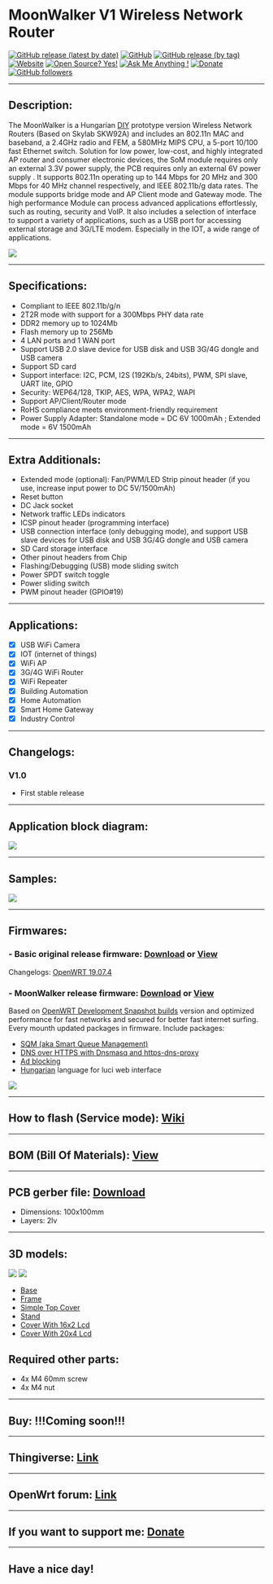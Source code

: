 # MoonWalker V1 Wireless Network Router

[![GitHub release (latest by date)](https://img.shields.io/github/v/release/drcyberg/MoonWalker_V1)](https://github.com/drcyberg/MoonWalker_V1/releases/tag/V1.4)  [![GitHub](https://img.shields.io/github/license/drcyberg/MoonWalker_V1)](https://github.com/drcyberg/MoonWalker_V1/blob/master/LICENSE)  [![GitHub release (by tag)](https://img.shields.io/github/downloads/drcyberg/MoonWalker_V1/V1.4/total)](https://github.com/drcyberg/MoonWalker_V1/archive/master.zip)  [![Website](https://img.shields.io/website?up_message=MoonWalker_V1&url=https%3A%2F%2Fdrcyberg.github.io%2FMoonWalker_V1%2F)](https://drcyberg.github.io/MoonWalker_V1/)  [![Open Source? Yes!](https://badgen.net/badge/Open%20Source%20%3F/Yes%21/blue?icon=github)](https://github.com/drcyberg?tab=repositories)  [![Ask Me Anything !](https://img.shields.io/badge/Ask%20me-anything-1abc9c.svg)](https://github.com/drcyberg)  [![Donate](https://img.shields.io/badge/Donate-PayPal-green.svg)](https://www.paypal.me/Kunee82)  [![GitHub followers](https://img.shields.io/github/followers/drcyberg?style=social)](https://github.com/drcyberg?tab=followers)

---

## Description:

The MoonWalker is a Hungarian [DIY](https://en.wikipedia.org/wiki/Do_it_yourself "Wikipedia") prototype version Wireless Network Routers (Based on Skylab SKW92A) and includes an 802.11n MAC and baseband, a 2.4GHz radio and FEM, a 580MHz MIPS CPU, a 5-port 10/100 fast Ethernet switch. Solution for low power, low-cost, and highly integrated AP router and consumer electronic devices, the SoM module requires only an external 3.3V power supply, the PCB requires only an external 6V power supply . It supports 802.11n operating up to 144 Mbps for 20 MHz and 300 Mbps for 40 MHz channel respectively, and IEEE 802.11b/g data rates. The module supports bridge mode and AP Client mode and Gateway mode. The high performance Module can process advanced applications effortlessly, such as routing, security and VoIP. It also includes a selection of interface to support a variety of applications, such as a USB port for accessing external storage and 3G/LTE modem. Especially in the IOT, a wide range of applications.

![](/img/logo.jpg)

---

## Specifications:

- Compliant to IEEE 802.11b/g/n
- 2T2R mode with support for a 300Mbps PHY data rate
- DDR2 memory up to 1024Mb
- Flash memory up to 256Mb
- 4 LAN ports and 1 WAN port
- Support USB 2.0 slave device for USB disk
and USB 3G/4G dongle and USB camera
- Support SD card
- Support interface: I2C, PCM, I2S (192Kb/s, 24bits), PWM, SPI slave, UART lite, GPIO
- Security: WEP64/128, TKIP, AES, WPA, WPA2, WAPI
- Support AP/Client/Router mode
- RoHS compliance meets environment-friendly requirement
- Power Supply Adapter: Standalone mode = DC 6V 1000mAh ; Extended mode = 6V 1500mAh

---

## Extra Additionals:

- Extended mode (optional): Fan/PWM/LED Strip pinout header (if you use, increase input power to DC 5V/1500mAh)
- Reset button
- DC Jack socket
- Network traffic LEDs indicators
- ICSP pinout header (programming interface)
- USB connection interface (only debugging mode), and support USB slave devices for USB disk and USB 3G/4G dongle and USB camera
- SD Card storage interface
- Other pinout headers from Chip
- Flashing/Debugging (USB) mode sliding switch
- Power SPDT switch toggle
- Power sliding switch
- PWM pinout header (GPIO#19)

---

## Applications:

- [x] USB WiFi Camera
- [x] IOT (internet of things)
- [x] WiFi AP
- [x] 3G/4G WiFi Router
- [x] WiFi Repeater
- [x] Building Automation
- [x] Home Automation
- [x] Smart Home Gateway
- [x] Industry Control

---

## Changelogs:

### V1.0

- First stable release

---

## Application block diagram:

![](/img/8.jpg)

---

## Samples:

![](/img/samples.jpg)

---

## Firmwares:

### - Basic original release firmware: [Download](https://github.com/drcyberg/MoonWalker_V1/blob/master/firmwares/openwrt-19.07.4-ramips-mt76x8-moonwalker-squashfs-sysupgrade.bin "Download") or [View](https://github.com/drcyberg/MoonWalker_V1/releases "MoonWalker releases")  
Changelogs: [OpenWRT 19.07.4](https://openwrt.org/releases/19.07/changelog-19.07.4 "OpenWRT 19.07.4")

### - MoonWalker release firmware: [Download](https://github.com/drcyberg/MoonWalker_V1/blob/master/firmwares/openwrt-ramips-mt76x8-moonwalker-squashfs-sysupgrade.bin "Download") or [View](https://github.com/drcyberg/MoonWalker_V1/releases "MoonWalker releases")  
Based on [OpenWRT Development Snapshot builds](https://openwrt.org/releases/snapshot "OpenWRT Development Snapshot builds") version and optimized performance for fast networks and secured for better fast internet surfing. Every mounth updated packages in firmware. Include packages:
- [SQM (aka Smart Queue Management)](https://openwrt.org/docs/guide-user/network/traffic-shaping/sqm "SQM aka Smart Queue Management")
- [DNS over HTTPS with Dnsmasq and https-dns-proxy](https://openwrt.org/docs/guide-user/services/dns/doh_dnsmasq_https-dns-proxy "DNS over HTTPS with Dnsmasq and https-dns-proxy")
- [Ad blocking](https://openwrt.org/docs/guide-user/services/ad-blocking "Ad blocking")
- [Hungarian](https://openwrt.org/packages/pkgdata/luci-i18n-base-lang "Hungarian") language for luci web interface

![](/img/13.jpg)

---

## How to flash (Service mode): [Wiki](https://github.com/drcyberg/MoonWalker_V1/wiki/How-to-flash "How to flash")

---

## BOM (Bill Of Materials): [View](https://htmlpreview.github.io/?https://github.com/drcyberg/MoonWalker_V1/blob/master/bom/mwbom.html "View")

---

## PCB gerber file: [Download](https://github.com/drcyberg/MoonWalker_V1/blob/master/manufacturing/mw_v1_4.zip "Download")

- Dimensions: 100x100mm
- Layers: 2lv

---

## 3D models:

![](/img/moonwalker.gif)
![](/img/MoonWalker.jpg)

- [Base](https://github.com/drcyberg/MoonWalker_V1/blob/master/stl/moonwalker_base.stl "Base")
- [Frame](https://github.com/drcyberg/MoonWalker_V1/blob/master/stl/moonwalker_frame.stl "Frame")
- [Simple Top Cover](https://github.com/drcyberg/MoonWalker_V1/blob/master/stl/moonwalker_top_cover.stl "Simple cover")
- [Stand](https://github.com/drcyberg/MoonWalker_V1/blob/master/stl/moonwalker_stand.stl "Stand")
- [Cover With 16x2 Lcd](https://github.com/drcyberg/MoonWalker_V1/blob/master/stl/moonwalker_top_wo_fan_16x2.stl "Cover With 16x2 Lcd")
- [Cover With 20x4 Lcd](https://github.com/drcyberg/MoonWalker_V1/blob/master/stl/moonwalker_top_wo_fan_20x4.stl "Cover With 20x4 Lcd")

## Required other parts:

- 4x M4 60mm screw
- 4x M4 nut

---

## Buy: !!!Coming soon!!!

---

## Thingiverse: [Link](https://www.thingiverse.com/thing:4262740 "Link")

---

## OpenWrt forum: [Link](https://forum.openwrt.org/t/prototype-lulo-pro-v1-wireless-network-router/60118 "Link")

---

## If you want to support me: [Donate](https://www.paypal.me/Kunee82 "Donate")

---

## Have a nice day!
